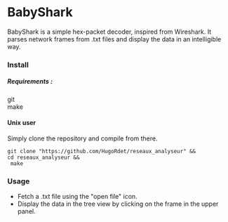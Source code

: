 # BabyShark
BabyShark is a simple hex-packet decoder, inspired from Wireshark.
It parses network frames from .txt files and display the data in an intelligible way.



### Install
##### Requirements :  
git  
make

#### Unix user
Simply clone the repository and compile from there.
```
git clone "https://github.com/HugoRdet/reseaux_analyseur" &&
cd reseaux_analyseur &&
 make
```

### Usage 
* Fetch a .txt file using the "open file" icon.
* Display the data in the tree view by clicking on the frame in the upper panel.
